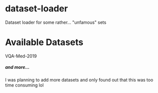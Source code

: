 # dataset-loader
Dataset loader for some rather... "unfamous" sets

# Available Datasets
VQA-Med-2019

##### and more...
I was planning to add more datasets and only found out that this was too time consuming lol

